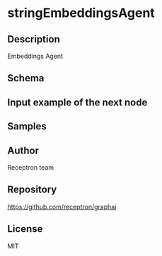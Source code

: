 # stringEmbeddingsAgent



## Description

Embeddings Agent

## Schema



## Input example of the next node



## Samples



## Author

Receptron team

## Repository

https://github.com/receptron/graphai

## License

MIT

